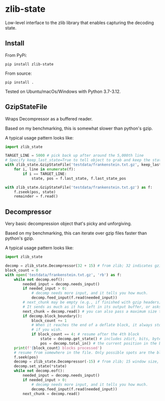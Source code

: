 # zlib-state

Low-level interface to the zlib library that enables capturing the decoding state.

## Install

From PyPi:

```
pip install zlib-state
```

From source:

```
pip install .
```

Tested on Ubuntu/macOs/Windows with Python 3.7-3.12.

## GzipStateFile

Wraps Decompressor as a buffered reader.

Based on my benchmarking, this is somewhat slower than python's gzip.

A typical usage pattern looks like:

```python
import zlib_state

TARGET_LINE = 5000 # pick back up after around the 5,000th line
# Specify keep_last_state=True to tell object to grab and keep the state and pos after each block
with zlib_state.GzipStateFile('testdata/frankenstein.txt.gz', keep_last_state=True) as f:
    for i, line in enumerate(f):
        if i == TARGET_LINE:
            state, pos = f.last_state, f.last_state_pos

with zlib_state.GzipStateFile('testdata/frankenstein.txt.gz') as f:
    f.zseek(pos, state)
    remainder = f.read()
```

## Decompressor

Very basic decompression object that's picky and unforgiving.

Based on my benchmarking, this can iterate over gzip files faster than python's gzip.

A typical usage pattern looks like:

```python
import zlib_state

decomp = zlib_state.Decompressor(32 + 15) # from zlib; 32 indicates gzip header, 15 window size
block_count = 0
with open('testdata/frankenstein.txt.gz', 'rb') as f:
    while not decomp.eof():
        needed_input = decomp.needs_input()
        if needed_input > 0:
            # decomp needs more input, and it tells you how much.
            decomp.feed_input(f.read(needed_input))
        # next_chunk may be empty (e.g., if finished with gzip headers) or may contain data.
        # It sends as much as it has left in its output buffer, or asks zlib to continue.
        next_chunk = decomp.read() # you can also pass a maximum size to take and/or a buffer to write to
        if decomp.block_boundary():
            block_count += 1
            # When it reaches the end of a deflate block, it always stops. At these times, you can grab the state
            # if you wish.
            if block_count == 4: # resume after the 4th block
                state = decomp.get_state() # includes zdict, bits, byte -- everything it needs to resume from pos
                pos = decomp.total_in() # the current position in the binary file to resume from
    print(f'{block_count} blocks processed')
    # resume from somewhere in the file. Only possible spots are the block boundaries, given the state
    f.seek(pos)
    decomp = zlib_state.Decompressor(-15) # from zlib; 15 window size, negative means no headers
    decomp.set_state(*state)
    while not decomp.eof():
        needed_input = decomp.needs_input()
        if needed_input > 0:
            # decomp needs more input, and it tells you how much.
            decomp.feed_input(f.read(needed_input))
        next_chunk = decomp.read()
```

